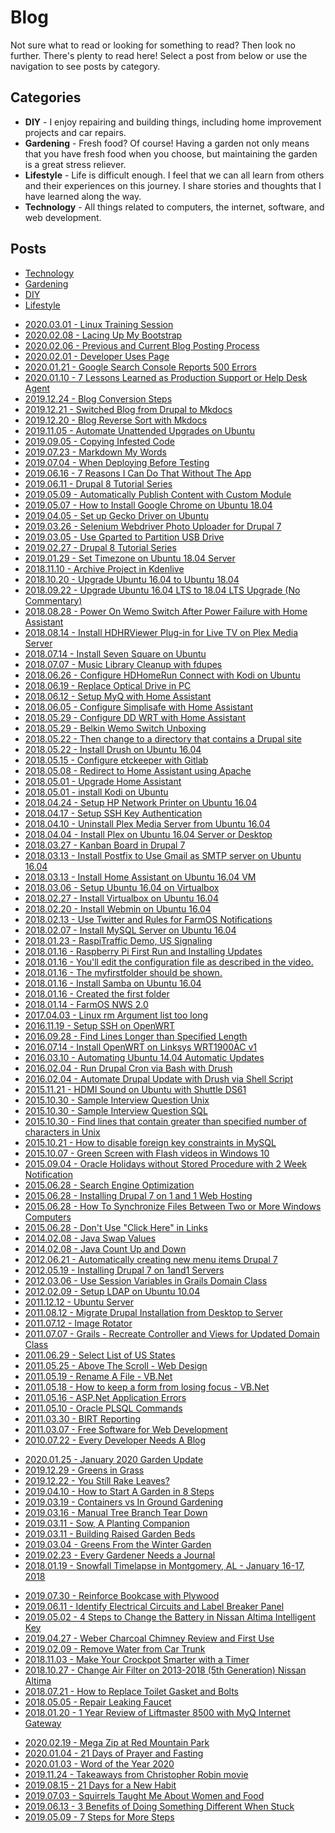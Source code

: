 # Blog

Not sure what to read or looking for something to read? Then look no further.
There's plenty to read here! Select a post from below or use the navigation to see posts by category.

## Categories

* **DIY** - I enjoy repairing and building things, including home improvement projects and car repairs.
* **Gardening** - Fresh food? Of course! Having a garden not only means that you have fresh food
when you choose, but maintaining the garden is a great stress reliever.
* **Lifestyle** - Life is difficult enough. I feel that we can all learn from others and their experiences
on this journey. I share stories and thoughts that I have learned along the way.
* **Technology** - All things related to computers, the internet, software, and web development.

## Posts

<!-- Nav tabs -->
<ul class="nav nav-pills nav-justified mb-2">
  <li class="nav-item">
    <a class="nav-link active" data-toggle="tab" href="#technology">Technology</a>
  </li>
  <li class="nav-item">
    <a class="nav-link" data-toggle="tab" href="#gardening">Gardening</a>
  </li>
  <li class="nav-item">
    <a class="nav-link" data-toggle="tab" href="#diy">DIY</a>
  </li>
  <li class="nav-item">
    <a class="nav-link" data-toggle="tab" href="#lifestyle">Lifestyle</a>
  </li>
</ul>

<div class="tab-content">
<div class="tab-pane active" id="technology" role="tabpanel" aria-labelledby="technology-tab">
<ul>
 <li><a href="/blog/technology/2020.03.01-linux-training-session">2020.03.01 - Linux Training Session</a></li>
 <li><a href="/blog/technology/2020.02.08-lacing-up-my-bootstrap">2020.02.08 - Lacing Up My Bootstrap</a></li>
 <li><a href="/blog/technology/2020.02.06-previous-and-current-blog-posting-process">2020.02.06 - Previous and Current Blog Posting Process</a></li>
 <li><a href="/blog/technology/2020.02.01-developer-uses-page">2020.02.01 - Developer Uses Page</a></li>
 <li><a href="/blog/technology/2020.01.21-google-search-console-reports-500-errors">2020.01.21 - Google Search Console Reports 500 Errors</a></li>
 <li><a href="/blog/technology/2020.01.10-7-lessons-from-production-support">2020.01.10 - 7 Lessons Learned as Production Support or Help Desk Agent</a></li>
 <li><a href="/blog/technology/2019.12.24-blog-conversion-steps">2019.12.24 - Blog Conversion Steps</a></li>
 <li><a href="/blog/technology/2019.12.21-switched-blog-from-drupal-to-mkdocs">2019.12.21 - Switched Blog from Drupal to Mkdocs</a></li>
 <li><a href="/blog/technology/2019.12.20-blog-reverse-sort-with-mkdocs">2019.12.20 - Blog Reverse Sort with Mkdocs</a></li>
 <li><a href="/blog/technology/2019.11.05-automate-unattended-upgrades-on-ubuntu">2019.11.05 - Automate Unattended Upgrades on Ubuntu </a></li>
 <li><a href="/blog/technology/2019.09.05-copying-infested-code">2019.09.05 - Copying Infested Code</a></li>
 <li><a href="/blog/technology/2019.07.23-markdown-my-words">2019.07.23 - Markdown My Words</a></li>
 <li><a href="/blog/technology/2019.07.04-when-deploying-before-testing">2019.07.04 - When Deploying Before Testing</a></li>
 <li><a href="/blog/technology/2019.06.16-7-reasons-i-can-do-that-without-the-app">2019.06.16 - 7 Reasons I Can Do That Without The App</a></li>
 <li><a href="/blog/technology/2019.06.11-drupal-8-tutorial-series">2019.06.11 - Drupal 8 Tutorial Series</a></li>
 <li><a href="/blog/technology/2019.05.09-automatically-publish-content-with-custom-module">2019.05.09 - Automatically Publish Content with Custom Module</a></li>
 <li><a href="/blog/technology/2019.05.07-how-to-install-chrome-on-ubuntu">2019.05.07 - How to Install Google Chrome on Ubuntu 18.04</a></li>
 <li><a href="/blog/technology/2019.04.05-set-up-gecko-driver-on-ubuntu">2019.04.05 - Set up Gecko Driver on Ubuntu</a></li>
 <li><a href="/blog/technology/2019.03.26-selenium-webdriver-photo-uploader-for-drupal-7">2019.03.26 - Selenium Webdriver Photo Uploader for Drupal 7</a></li>
 <li><a href="/blog/technology/2019.03.05-use-gparted-to-partition-usb-drive">2019.03.05 - Use Gparted to Partition USB Drive</a></li>
 <li><a href="/blog/technology/2019.02.27-drupal-8-tutorial-series">2019.02.27 - Drupal 8 Tutorial Series</a></li>
 <li><a href="/blog/technology/2019.01.29-set-timezone-on-ubuntu-18.04-server">2019.01.29 - Set Timezone on Ubuntu 18.04 Server</a></li>
 <li><a href="/blog/technology/2018.11.10-archive-project-in-kdenlive">2018.11.10 - Archive Project in Kdenlive</a></li>
 <li><a href="/blog/technology/2018.10.20-upgrade-ubuntu-16.04-to-ubuntu-18.04">2018.10.20 - Upgrade Ubuntu 16.04 to Ubuntu 18.04</a></li>
 <li><a href="/blog/technology/2018.09.22-upgrade-ubuntu-16.04-lts-to-18.04-lts-upgrade-no-commentary">2018.09.22 - Upgrade Ubuntu 16.04 LTS to 18.04 LTS Upgrade (No Commentary)</a></li>
 <li><a href="/blog/technology/2018.08.28-power-on-wemo-switch-after-power-failure-with-home-assistant">2018.08.28 - Power On Wemo Switch After Power Failure with Home Assistant</a></li>
 <li><a href="/blog/technology/2018.08.14-install-hdhrviewer-plug-in-for-live-tv-on-plex-media-server">2018.08.14 - Install HDHRViewer Plug-in for Live TV on Plex Media Server</a></li>
 <li><a href="/blog/technology/2018.07.14-install-seven-square-on-ubuntu">2018.07.14 - Install Seven Square on Ubuntu</a></li>
 <li><a href="/blog/technology/2018.07.07-music-library-cleanup-with-fdupes">2018.07.07 - Music Library Cleanup with fdupes</a></li>
 <li><a href="/blog/technology/2018.06.26-configure-hdhomerun-connect-with-kodi-on-ubuntu">2018.06.26 - Configure HDHomeRun Connect with Kodi on Ubuntu</a></li>
 <li><a href="/blog/technology/2018.06.19-replace-optical-drive-in-pc">2018.06.19 - Replace Optical Drive in PC</a></li>
 <li><a href="/blog/technology/2018.06.12-setup-myq-with-home-assistant">2018.06.12 - Setup MyQ with Home Assistant</a></li>
 <li><a href="/blog/technology/2018.06.05-configure-simplisafe-with-home-assistant">2018.06.05 - Configure Simplisafe with Home Assistant</a></li>
 <li><a href="/blog/technology/2018.05.29-configure-dd-wrt-with-home-assistant">2018.05.29 - Configure DD WRT with Home Assistant</a></li>
 <li><a href="/blog/technology/2018.05.29-belkin-wemo-switch-unboxing">2018.05.29 - Belkin Wemo Switch Unboxing</a></li>
 <li><a href="/blog/technology/2018.05.22-install-drush-on-ubuntu-16.04">2018.05.22 - Then change to a directory that contains a Drupal site</a></li>
 <li><a href="/blog/technology/2018.05.22-install-drush-on-ubuntu-16.04">2018.05.22 - Install Drush on Ubuntu 16.04</a></li>
 <li><a href="/blog/technology/2018.05.15-configure-etckeeper-with-gitlab">2018.05.15 - Configure etckeeper with Gitlab</a></li>
 <li><a href="/blog/technology/2018.05.08-redirect-to-home-assistant-using-apache">2018.05.08 - Redirect to Home Assistant using Apache</a></li>
 <li><a href="/blog/technology/2018.05.01-upgrade-home-assistant">2018.05.01 - Upgrade Home Assistant</a></li>
 <li><a href="/blog/technology/2018.05.01-install-kodi-on-ubuntu">2018.05.01 - install Kodi on Ubuntu</a></li>
 <li><a href="/blog/technology/2018.04.24-setup-hp-network-printer-on-ubuntu-16.04">2018.04.24 - Setup HP Network Printer on Ubuntu 16.04</a></li>
 <li><a href="/blog/technology/2018.04.17-setup-ssh-key-authentication">2018.04.17 - Setup SSH Key Authentication </a></li>
 <li><a href="/blog/technology/2018.04.10-uninstall-plex-media-server-from-ubuntu-16.04">2018.04.10 - Uninstall Plex Media Server from Ubuntu 16.04</a></li>
 <li><a href="/blog/technology/2018.04.04-install-plex-on-ubuntu-16.04-server-or-desktop">2018.04.04 - Install Plex on Ubuntu 16.04 Server or Desktop </a></li>
 <li><a href="/blog/technology/2018.03.27-kanban-board-in-drupal-7">2018.03.27 - Kanban Board in Drupal 7</a></li>
 <li><a href="/blog/technology/2018.03.13-install-postfix-to-use-gmail-as-smtp-server-on-ubuntu-16.04">2018.03.13 - Install Postfix to Use Gmail as SMTP server on Ubuntu 16.04 </a></li>
 <li><a href="/blog/technology/2018.03.13-install-home-assistant-on-ubuntu-16.04-vm">2018.03.13 - Install Home Assistant on Ubuntu 16.04 VM</a></li>
 <li><a href="/blog/technology/2018.03.06-setup-ubuntu-16.04-on-virtualbox">2018.03.06 - Setup Ubuntu 16.04 on Virtualbox</a></li>
 <li><a href="/blog/technology/2018.02.27-install-virtualbox-on-ubuntu-16.04">2018.02.27 - Install Virtualbox on Ubuntu 16.04</a></li>
 <li><a href="/blog/technology/2018.02.20-install-webmin-on-ubuntu-16.04">2018.02.20 - Install Webmin on Ubuntu 16.04</a></li>
 <li><a href="/blog/technology/2018.02.13-use-twitter-and-rules-for-farmos-notifications">2018.02.13 - Use Twitter and Rules for FarmOS Notifications</a></li>
 <li><a href="/blog/technology/2018.02.07-install-mysql-server-on-ubuntu-16.04">2018.02.07 - Install MySQL Server on Ubuntu 16.04</a></li>
 <li><a href="/blog/technology/2018.01.23-raspitraffic-demo,-us-signaling">2018.01.23 - RaspiTraffic Demo, US Signaling</a></li>
 <li><a href="/blog/technology/2018.01.16-raspberry-pi-first-run-and-installing-updates">2018.01.16 - Raspberry Pi First Run and Installing Updates</a></li>
 <li><a href="/blog/technology/2018.01.16-install-samba-on-ubuntu-16.04">2018.01.16 - You'll edit the configuration file as described in the video. </a></li>
 <li><a href="/blog/technology/2018.01.16-install-samba-on-ubuntu-16.04">2018.01.16 - The myfirstfolder should be shown. </a></li>
 <li><a href="/blog/technology/2018.01.16-install-samba-on-ubuntu-16.04">2018.01.16 - Install Samba on Ubuntu 16.04</a></li>
 <li><a href="/blog/technology/2018.01.16-install-samba-on-ubuntu-16.04">2018.01.16 - Created the first folder </a></li>
 <li><a href="/blog/technology/2018.01.14-farmos-nws-2.0">2018.01.14 - FarmOS NWS 2.0</a></li>
 <li><a href="/blog/technology/2017.04.03-linux-rm-argument-list-too-long">2017.04.03 - Linux rm Argument list too long</a></li>
 <li><a href="/blog/technology/2016.11.19-setup-ssh-on-openwrt">2016.11.19 - Setup SSH on OpenWRT</a></li>
 <li><a href="/blog/technology/2016.09.28-find-lines-longer-than-specified-length">2016.09.28 - Find Lines Longer than Specified Length</a></li>
 <li><a href="/blog/technology/2016.07.14-install-openwrt-on-linksys-wrt1900ac-v1">2016.07.14 - Install OpenWRT on Linksys WRT1900AC v1</a></li>
 <li><a href="/blog/technology/2016.03.10-automating-ubuntu-14.04-automatic-updates">2016.03.10 - Automating Ubuntu 14.04 Automatic Updates</a></li>
 <li><a href="/blog/technology/2016.02.04-run-drupal-cron-via-bash-with-drush">2016.02.04 - Run Drupal Cron via Bash with Drush</a></li>
 <li><a href="/blog/technology/2016.02.04-automate-drupal-update-with-drush-via-shell-script">2016.02.04 - Automate Drupal Update with Drush via Shell Script</a></li>
 <li><a href="/blog/technology/2015.11.21-hdmi-sound-on-ubuntu-with-shuttle-ds61">2015.11.21 - HDMI Sound on Ubuntu with Shuttle DS61</a></li>
 <li><a href="/blog/technology/2015.10.30-sample-interview-question-unixlinux-experience">2015.10.30 - Sample Interview Question Unix</a></li>
 <li><a href="/blog/technology/2015.10.30-sample-interview-question-sqldatabase-experience">2015.10.30 - Sample Interview Question SQL</a></li>
 <li><a href="/blog/technology/2015.10.30-find-lines-that-contain-greater-than-specified-number-of-characters-in-unix">2015.10.30 - Find lines that contain greater than specified number of characters in Unix</a></li>
 <li><a href="/blog/technology/2015.10.21-how-to-disable-foreign-key-constraints-in-mysql">2015.10.21 - How to disable foreign key constraints in MySQL</a></li>
 <li><a href="/blog/technology/2015.10.07-green-screen-with-flash-videos-in-windows-10">2015.10.07 - Green Screen with Flash videos in Windows 10</a></li>
 <li><a href="/blog/technology/2015.09.04-oracle-holidays-without-stored-procedure-with-2-week-notification">2015.09.04 - Oracle Holidays without Stored Procedure with 2 Week Notification</a></li>
 <li><a href="/blog/technology/2015.06.28-search-engine-optimization">2015.06.28 - Search Engine Optimization</a></li>
 <li><a href="/blog/technology/2015.06.28-installing-drupal-7-on-1-and-1-web-hosting">2015.06.28 - Installing Drupal 7 on 1 and 1 Web Hosting</a></li>
 <li><a href="/blog/technology/2015.06.28-how-to-synchronize-files-between-two-or-more-windows-computers">2015.06.28 - How To Synchronize Files Between Two or More Windows Computers</a></li>
 <li><a href="/blog/technology/2015.06.28-dont-use-click-here-in-links">2015.06.28 - Don't Use "Click Here" in Links</a></li>
 <li><a href="/blog/technology/2014.02.08-java-swap-values">2014.02.08 - Java Swap Values</a></li>
 <li><a href="/blog/technology/2014.02.08-java-count-up-and-down">2014.02.08 - Java Count Up and Down</a></li>
 <li><a href="/blog/technology/2012.06.21-automatically-creating-new-menu-items-drupal-7">2012.06.21 - Automatically creating new menu items Drupal 7</a></li>
 <li><a href="/blog/technology/2012.05.19-installing-drupal-7-on-1and1-servers">2012.05.19 - Installing Drupal 7 on 1and1 Servers</a></li>
 <li><a href="/blog/technology/2012.03.06-use-session-variables-in-grails-domain-class">2012.03.06 - Use Session Variables in Grails Domain Class</a></li>
 <li><a href="/blog/technology/2012.02.09-setupp-ldap-on-ubuntu-10-04">2012.02.09 - Setup LDAP on Ubuntu 10.04</a></li>
 <li><a href="/blog/technology/2011.12.12-ubuntu-server">2011.12.12 - Ubuntu Server</a></li>
 <li><a href="/blog/technology/2011.08.12-migrate-drupal-installation-from-desktop-to-server">2011.08.12 - Migrate Drupal Installation from Desktop to Server</a></li>
 <li><a href="/blog/technology/2011.07.12-image-rotator">2011.07.12 - Image Rotator</a></li>
 <li><a href="/blog/technology/2011.07.07-grails-re-create-controller-and-views-for-updated-domain-class">2011.07.07 - Grails - Recreate Controller and Views for Updated Domain Class</a></li>
 <li><a href="/blog/technology/2011.06.29-select-list-of-us-states">2011.06.29 - Select List of US States</a></li>
 <li><a href="/blog/technology/2011.05.25-above-the-scroll-web-design">2011.05.25 - Above The Scroll - Web Design</a></li>
 <li><a href="/blog/technology/2011.05.19-rename-a-file-vb-net">2011.05.19 - Rename A File - VB.Net</a></li>
 <li><a href="/blog/technology/2011.05.18-how-to-keep-a-form-from-losing-focus-vb-net">2011.05.18 - How to keep a form from losing focus - VB.Net</a></li>
 <li><a href="/blog/technology/2011.05.16-asp-net-application">2011.05.16 - ASP.Net Application Errors</a></li>
 <li><a href="/blog/technology/2011.05.10-oracle-pl-sql-commands">2011.05.10 - Oracle PLSQL Commands</a></li>
 <li><a href="/blog/technology/2011.03.30-birt-reporting">2011.03.30 - BIRT Reporting</a></li>
 <li><a href="/blog/technology/2011.03.07-free-software-development">2011.03.07 - Free Software for Web Development</a></li>
 <li><a href="/blog/technology/2010.07.22-every-developer-needs-a-blog">2010.07.22 - Every Developer Needs A Blog</a></li>
</ul>
</div>
<div class="tab-pane" id="gardening" role="tabpanel" aria-labelledby="gardening-tab">
<ul>
 <li><a href="/blog/gardening/2020.01.25-january-2020-garden-update">2020.01.25 - January 2020 Garden Update</a></li>
 <li><a href="/blog/gardening/2019.12.29-greens-in-grass">2019.12.29 - Greens in Grass</a></li>
 <li><a href="/blog/gardening/2019.12.22-you-still-rake-leaves">2019.12.22 - You Still Rake Leaves?</a></li>
 <li><a href="/blog/gardening/2019.04.10-how-to-start-a-garden-in-8-steps">2019.04.10 - How to Start A Garden in 8 Steps</a></li>
 <li><a href="/blog/gardening/2019.03.19-containers-vs-in-ground-gardening">2019.03.19 - Containers vs In Ground Gardening</a></li>
 <li><a href="/blog/gardening/2019.03.16-manual-tree-branch-tear-down">2019.03.16 - Manual Tree Branch Tear Down</a></li>
 <li><a href="/blog/gardening/2019.03.11-sow,-a-planting-companion">2019.03.11 - Sow, A Planting Companion</a></li>
 <li><a href="/blog/gardening/2019.03.11-building-raised-garden-beds-">2019.03.11 - Building Raised Garden Beds </a></li>
 <li><a href="/blog/gardening/2019.03.04-greens-from-the-winter-garden">2019.03.04 - Greens From the Winter Garden</a></li>
 <li><a href="/blog/gardening/2019.02.23-every-gardener-needs-a-journal">2019.02.23 - Every Gardener Needs a Journal</a></li>
 <li><a href="/blog/gardening/2018.01.19-snowfall-timelapse-in-montgomery,-al-january-16-17,-2018">2018.01.19 - Snowfall Timelapse in Montgomery, AL - January 16-17, 2018</a></li>
</ul>
</div>
<div class="tab-pane" id="diy" role="tabpanel" aria-labelledby="diy-tab">
<ul>
 <li><a href="/blog/diy/2019.07.30-reinforce-bookcase-with-plywood">2019.07.30 - Reinforce Bookcase with Plywood</a></li>
 <li><a href="/blog/diy/2019.06.11-identify-electrical-circuits-and-label-breaker-panel">2019.06.11 - Identify Electrical Circuits and Label Breaker Panel</a></li>
 <li><a href="/blog/diy/2019.05.02-4-steps-to-change-the-battery-in-nissan-altima-intelligent-key">2019.05.02 - 4 Steps to Change the Battery in Nissan Altima Intelligent Key</a></li>
 <li><a href="/blog/diy/2019.04.27-weber-charcoal-chimney-review-and-first-use">2019.04.27 - Weber Charcoal Chimney Review and First Use</a></li>
 <li><a href="/blog/diy/2019.02.09-remove-water-from-car-trunk">2019.02.09 - Remove Water from Car Trunk</a></li>
 <li><a href="/blog/diy/2018.11.03-make-your-crockpot-smarter-with-a-timer">2018.11.03 - Make Your Crockpot Smarter with a Timer</a></li>
 <li><a href="/blog/diy/2018.10.27-change-air-filter-on-2013-2018-5th-generation-nissan-altima">2018.10.27 - Change Air Filter on 2013-2018 (5th Generation) Nissan Altima</a></li>
 <li><a href="/blog/diy/2018.07.21-how-to-replace-toilet-gasket-and-bolts">2018.07.21 - How to Replace Toilet Gasket and Bolts</a></li>
 <li><a href="/blog/diy/2018.05.05-repair-leaking-faucet">2018.05.05 - Repair Leaking Faucet</a></li>
 <li><a href="/blog/diy/2018.01.20-1-year-review-of-liftmaster-8500-with-myq-internet-gateway">2018.01.20 - 1 Year Review of Liftmaster 8500 with MyQ Internet Gateway</a></li>
</ul>
</div>
<div class="tab-pane" id="lifestyle" role="tabpanel" aria-labelledby="lifestyle-tab">
<ul>
 <li><a href="/blog/lifestyle/2020.02.19-mega-zip-at-red-mountain-park">2020.02.19 - Mega Zip at Red Mountain Park</a></li>
 <li><a href="/blog/lifestyle/2020.01.04-21-days-of-prayer-and-fasting">2020.01.04 - 21 Days of Prayer and Fasting </a></li>
 <li><a href="/blog/lifestyle/2020.01.03-word-of-the-year">2020.01.03 - Word of the Year 2020</a></li>
 <li><a href="/blog/lifestyle/2019.11.24-takeaways-from-christopher-robin-movie">2019.11.24 - Takeaways from Christopher Robin movie</a></li>
 <li><a href="/blog/lifestyle/2019.08.15-21-days-for-a-new-habit">2019.08.15 - 21 Days for a New Habit</a></li>
 <li><a href="/blog/lifestyle/2019.07.03-squirrels-taught-me-about-women-and-food">2019.07.03 - Squirrels Taught Me About Women and Food</a></li>
 <li><a href="/blog/lifestyle/2019.06.13-3-benefits-of-doing-something-different-when-stuck">2019.06.13 - 3 Benefits of Doing Something Different When Stuck</a></li>
 <li><a href="/blog/lifestyle/2019.05.09-7-steps-for-more-steps">2019.05.09 - 7 Steps for More Steps</a></li>
</ul>
</div>
</div>
